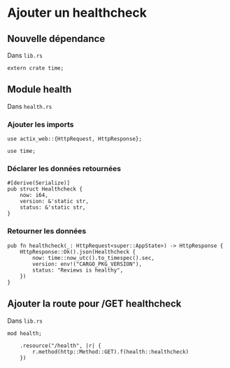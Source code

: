 # Ajouter un healthcheck

## Nouvelle dépendance
Dans `lib.rs`

```rust,no_run,ignore
extern crate time;
```

## Module health
Dans `health.rs`

### Ajouter les imports

```rust,no_run,ignore
use actix_web::{HttpRequest, HttpResponse};

use time;
```

### Déclarer les données retournées

```rust,no_run,ignore
#[derive(Serialize)]
pub struct Healthcheck {
    now: i64,
    version: &'static str,
    status: &'static str,
}
```

### Retourner les données

```rust,no_run,ignore
pub fn healthcheck(_: HttpRequest<super::AppState>) -> HttpResponse {
    HttpResponse::Ok().json(Healthcheck {
        now: time::now_utc().to_timespec().sec,
        version: env!("CARGO_PKG_VERSION"),
        status: "Reviews is healthy",
    })
}
```

## Ajouter la route pour /GET healthcheck
Dans `lib.rs`

```rust,no_run,ignore
mod health;
```

```rust,no_run,ignore
    .resource("/health", |r| {
        r.method(http::Method::GET).f(health::healthcheck)
    })
```
